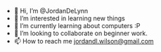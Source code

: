 - 👋 Hi, I’m @JordanDeLynn
- 👀 I’m interested in learning new things
- 🌱 I’m currently learning about computers :P
- 💞️ I’m looking to collaborate on beginner work.
- 📫 How to reach me jordandl.wilson@gmail.com

<!---
JordanDeLynn/JordanDeLynn is a ✨ special ✨ repository because its `README.md` (this file) appears on your GitHub profile.
You can click the Preview link to take a look at your changes.
--->
